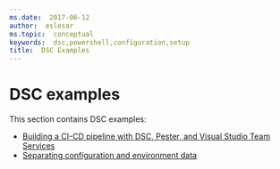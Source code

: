 ```yaml
---
ms.date:  2017-06-12
author:  eslesar
ms.topic:  conceptual
keywords:  dsc,powershell,configuration,setup
title:  DSC Examples
---
```


# DSC examples

This section contains DSC examples:

- [Building a CI-CD pipeline with DSC, Pester, and Visual Studio Team Services](dscCiCd.md)
- [Separating configuration and environment data](separatingEnvData.md)

